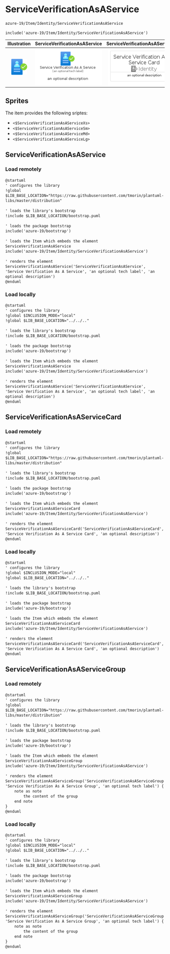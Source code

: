 # ServiceVerificationAsAService


```text
azure-19/Item/Identity/ServiceVerificationAsAService
```

```text
include('azure-19/Item/Identity/ServiceVerificationAsAService')
```



| Illustration | ServiceVerificationAsAService | ServiceVerificationAsAServiceCard | ServiceVerificationAsAServiceGroup |
| :---: | :---: | :---: | :---: |
| ![illustration for Illustration](../../../azure-19/Item/Identity/ServiceVerificationAsAService.png) | ![illustration for ServiceVerificationAsAService](../../../azure-19/Item/Identity/ServiceVerificationAsAService.Local.png) | ![illustration for ServiceVerificationAsAServiceCard](../../../azure-19/Item/Identity/ServiceVerificationAsAServiceCard.Local.png) | ![illustration for ServiceVerificationAsAServiceGroup](../../../azure-19/Item/Identity/ServiceVerificationAsAServiceGroup.Local.png) |



## Sprites
The item provides the following sriptes:

- `<$ServiceVerificationAsAServiceXs>`
- `<$ServiceVerificationAsAServiceSm>`
- `<$ServiceVerificationAsAServiceMd>`
- `<$ServiceVerificationAsAServiceLg>`





## ServiceVerificationAsAService

### Load remotely
```plantuml
@startuml
' configures the library
!global $LIB_BASE_LOCATION="https://raw.githubusercontent.com/tmorin/plantuml-libs/master/distribution"

' loads the library's bootstrap
!include $LIB_BASE_LOCATION/bootstrap.puml

' loads the package bootstrap
include('azure-19/bootstrap')

' loads the Item which embeds the element ServiceVerificationAsAService
include('azure-19/Item/Identity/ServiceVerificationAsAService')

' renders the element
ServiceVerificationAsAService('ServiceVerificationAsAService', 'Service Verification As A Service', 'an optional tech label', 'an optional description')
@enduml
```

### Load locally
```plantuml
@startuml
' configures the library
!global $INCLUSION_MODE="local"
!global $LIB_BASE_LOCATION="../../.."

' loads the library's bootstrap
!include $LIB_BASE_LOCATION/bootstrap.puml

' loads the package bootstrap
include('azure-19/bootstrap')

' loads the Item which embeds the element ServiceVerificationAsAService
include('azure-19/Item/Identity/ServiceVerificationAsAService')

' renders the element
ServiceVerificationAsAService('ServiceVerificationAsAService', 'Service Verification As A Service', 'an optional tech label', 'an optional description')
@enduml
```

## ServiceVerificationAsAServiceCard

### Load remotely
```plantuml
@startuml
' configures the library
!global $LIB_BASE_LOCATION="https://raw.githubusercontent.com/tmorin/plantuml-libs/master/distribution"

' loads the library's bootstrap
!include $LIB_BASE_LOCATION/bootstrap.puml

' loads the package bootstrap
include('azure-19/bootstrap')

' loads the Item which embeds the element ServiceVerificationAsAServiceCard
include('azure-19/Item/Identity/ServiceVerificationAsAService')

' renders the element
ServiceVerificationAsAServiceCard('ServiceVerificationAsAServiceCard', 'Service Verification As A Service Card', 'an optional description')
@enduml
```

### Load locally
```plantuml
@startuml
' configures the library
!global $INCLUSION_MODE="local"
!global $LIB_BASE_LOCATION="../../.."

' loads the library's bootstrap
!include $LIB_BASE_LOCATION/bootstrap.puml

' loads the package bootstrap
include('azure-19/bootstrap')

' loads the Item which embeds the element ServiceVerificationAsAServiceCard
include('azure-19/Item/Identity/ServiceVerificationAsAService')

' renders the element
ServiceVerificationAsAServiceCard('ServiceVerificationAsAServiceCard', 'Service Verification As A Service Card', 'an optional description')
@enduml
```

## ServiceVerificationAsAServiceGroup

### Load remotely
```plantuml
@startuml
' configures the library
!global $LIB_BASE_LOCATION="https://raw.githubusercontent.com/tmorin/plantuml-libs/master/distribution"

' loads the library's bootstrap
!include $LIB_BASE_LOCATION/bootstrap.puml

' loads the package bootstrap
include('azure-19/bootstrap')

' loads the Item which embeds the element ServiceVerificationAsAServiceGroup
include('azure-19/Item/Identity/ServiceVerificationAsAService')

' renders the element
ServiceVerificationAsAServiceGroup('ServiceVerificationAsAServiceGroup', 'Service Verification As A Service Group', 'an optional tech label') {
    note as note
        the content of the group
    end note
}
@enduml
```

### Load locally
```plantuml
@startuml
' configures the library
!global $INCLUSION_MODE="local"
!global $LIB_BASE_LOCATION="../../.."

' loads the library's bootstrap
!include $LIB_BASE_LOCATION/bootstrap.puml

' loads the package bootstrap
include('azure-19/bootstrap')

' loads the Item which embeds the element ServiceVerificationAsAServiceGroup
include('azure-19/Item/Identity/ServiceVerificationAsAService')

' renders the element
ServiceVerificationAsAServiceGroup('ServiceVerificationAsAServiceGroup', 'Service Verification As A Service Group', 'an optional tech label') {
    note as note
        the content of the group
    end note
}
@enduml
```

